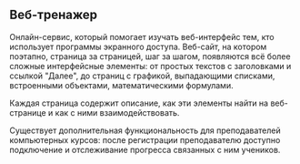 ## Веб-тренажер

Онлайн-сервис, который помогает изучать веб-интерфейс тем, кто использует программы экранного доступа.
Веб-сайт, на котором поэтапно, страница за страницей, шаг за шагом, появляются всё более сложные интерфейсные элементы: от простых текстов с заголовками и ссылкой "Далее", до страниц с графикой, выпадающими списками, встроенными объектами, математическими формулами.

Каждая страница содержит описание, как эти элементы найти на веб-странице и как с ними взаимодействовать.

Существует дополнительная функциональность для преподавателей компьютерных курсов: после регистрации преподавателю доступно подключение и отслеживание прогресса связанных с ним учеников.
